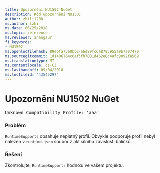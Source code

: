 ```yaml
---
title: Upozornění NU1502 NuGet
description: Kód upozornění NU1502
author: zhili1208
ms.author: lzhi
ms.date: 06/25/2018
ms.topic: reference
ms.reviewer: anangaur
f1_keywords:
- NU1502
ms.openlocfilehash: 89e6fa7560bbc4a6d89fc6a8785955a9b7a07470
ms.sourcegitcommit: 1d1406764c6af5fb7801d462e0c4afc9092fa569
ms.translationtype: MT
ms.contentlocale: cs-CZ
ms.lasthandoff: 09/04/2018
ms.locfileid: "43545297"
---
```

# <a name="nuget-warning-nu1502"></a>Upozornění NU1502 NuGet

<pre>Unknown Compatibility Profile: 'aaa'</pre>

### <a name="issue"></a>Problém
`RuntimeSupports` obsahuje neplatný profil. Obvykle podporuje profil nebyl nalezen v `runtime.json` soubor z aktuálního závislosti balíčků.

### <a name="solution"></a>Řešení
Zkontrolujte, `RuntimeSupports` hodnotu ve vašem projektu.